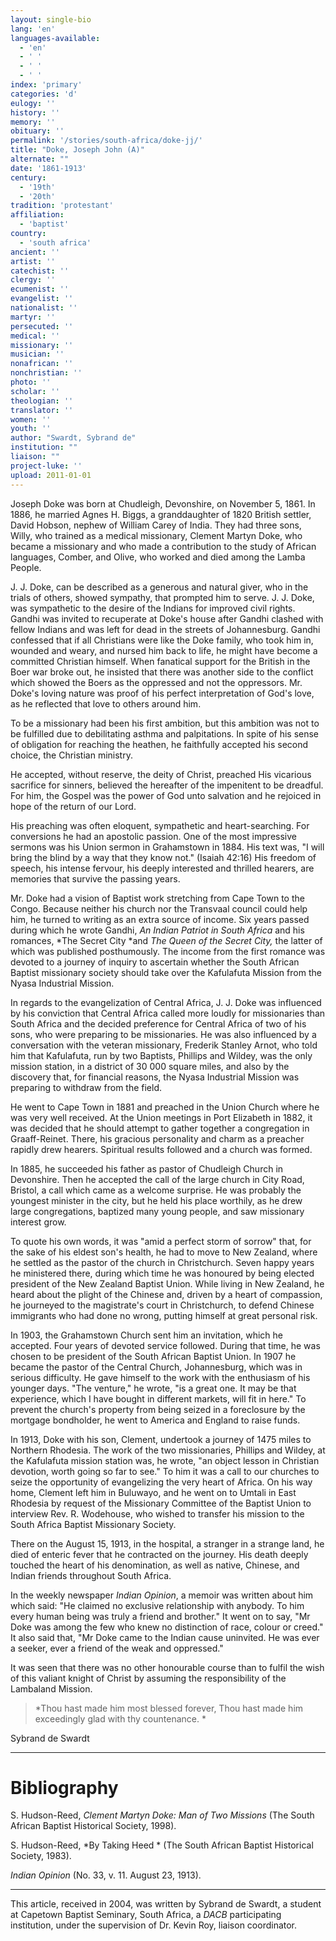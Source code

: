 ```yaml
---
layout: single-bio
lang: 'en'
languages-available:
  - 'en'
  - ' '
  - ' '
  - ' '
index: 'primary'
categories: 'd'
eulogy: ''
history: ''
memory: ''
obituary: ''
permalink: '/stories/south-africa/doke-jj/'
title: "Doke, Joseph John (A)"
alternate: ""
date: '1861-1913'
century:
  - '19th'
  - '20th'
tradition: 'protestant'
affiliation:
  - 'baptist'
country:
  - 'south africa'
ancient: ''
artist: ''
catechist: ''
clergy: ''
ecumenist: ''
evangelist: ''
nationalist: ''
martyr: ''
persecuted: ''
medical: ''
missionary: ''
musician: ''
nonafrican: ''
nonchristian: ''
photo: ''
scholar: ''
theologian: ''
translator: ''
women: ''
youth: ''
author: "Swardt, Sybrand de"
institution: ""
liaison: ""
project-luke: ''
upload: 2011-01-01
---
```




Joseph Doke was born at Chudleigh, Devonshire, on November 5, 1861.  In 1886, he
married Agnes H. Biggs, a granddaughter of 1820 British settler, David Hobson, nephew
of William Carey of India. They had three sons, Willy, who trained as a medical missionary,
Clement Martyn Doke, who became a missionary and who made a contribution to the study
of African languages, Comber, and Olive, who worked and died among the Lamba People.

J. J. Doke, can be described as a generous and natural giver, who in the trials of others, showed sympathy, that prompted him to serve. J. J. Doke, was sympathetic to the desire of the Indians for improved civil rights. Gandhi was invited to recuperate at Doke's house after Gandhi clashed with fellow Indians and was left for dead in the streets of Johannesburg. Gandhi confessed that if all Christians were like the Doke family, who took him in, wounded and weary, and nursed him back to life, he might have become a committed Christian himself.  When fanatical support for the British in the Boer war broke out, he insisted that there was another side to the conflict which showed the Boers as the oppressed and not the oppressors. Mr. Doke's loving nature was proof of his perfect interpretation of God's love, as he reflected that love to others around him.

To be a missionary had been his first ambition, but this ambition was not to be fulfilled due to debilitating asthma and palpitations. In spite of his sense of obligation for reaching the heathen, he faithfully accepted his second choice, the Christian ministry.

He accepted, without reserve, the deity of Christ, preached His vicarious sacrifice for sinners, believed the hereafter of the impenitent to be dreadful.  For him, the Gospel was the power of God unto salvation and he rejoiced in hope of the return of our Lord.

His preaching was often eloquent, sympathetic and heart-searching. For conversions he had an apostolic passion. One of the most impressive sermons was his Union sermon in Grahamstown in 1884. His text was, "I will bring the blind by a way that they know not." (Isaiah 42:16) His freedom of speech, his intense fervour, his deeply interested and thrilled hearers, are memories that survive the passing years.

Mr. Doke had a vision of Baptist work stretching from Cape Town to the Congo. Because neither his church nor the Transvaal council could help him, he turned to writing as an extra source of income. Six years passed during which he wrote Gandhi, *An Indian Patriot in South Africa* and his romances, *The Secret City *and *The Queen of the Secret City,* the latter of which was published posthumously. The income from the first romance was devoted to a journey of inquiry to ascertain whether the South African Baptist missionary society should take over the Kafulafuta Mission from the Nyasa Industrial Mission.

In regards to the evangelization of Central Africa, J. J. Doke was influenced by his conviction that Central Africa called more loudly for missionaries than South Africa and the decided preference for Central Africa of two of his sons, who were preparing to be missionaries.  He was also influenced by a conversation with the veteran missionary, Frederik Stanley Arnot, who told him that Kafulafuta, run by two Baptists, Phillips and Wildey, was the only mission station, in a district of 30 000 square miles, and also by the discovery that, for financial reasons, the Nyasa Industrial Mission was preparing to withdraw from the field.

He went to Cape Town in 1881 and preached in the Union Church where he was very well received. At the Union meetings in Port Elizabeth in 1882, it was decided that he should attempt to gather together a congregation in Graaff-Reinet.  There, his gracious personality and charm as a preacher rapidly drew hearers. Spiritual results followed and a church was formed.

In 1885, he succeeded his father as pastor of Chudleigh Church in Devonshire. Then he accepted the call of the large church in City Road, Bristol, a call which came as a welcome surprise. He was probably the youngest minister in the city, but he held his place worthily, as he drew large congregations, baptized many young people, and saw missionary interest grow.

To quote his own words, it was "amid a perfect storm of sorrow" that, for the sake of his eldest son's health, he had to move to New Zealand, where he settled as the pastor of the church in Christchurch. Seven happy years he ministered there, during which time he was honoured by being elected president of the New Zealand Baptist Union.  While living in New Zealand, he heard about the plight of the Chinese and, driven by a heart of compassion, he journeyed to the magistrate's court in Christchurch, to defend Chinese immigrants who had done no wrong, putting himself at great personal risk.

In 1903, the Grahamstown Church sent him an invitation, which he accepted. Four years of devoted service followed.  During that time, he was chosen to be president of the South African Baptist Union. In 1907 he became the pastor of the Central Church, Johannesburg, which was in serious difficulty. He gave himself to the work with the enthusiasm of his younger days. "The venture," he wrote, "is a great one. It may be that experience, which I have bought in different markets, will fit in here." To prevent the church's property from being seized in a foreclosure by the mortgage bondholder, he went to America and England to raise funds.

In 1913, Doke with his son, Clement, undertook a journey of 1475 miles to Northern Rhodesia. The work of the two missionaries, Phillips and Wildey, at the Kafulafuta mission station was, he wrote, "an object lesson in Christian devotion, worth going so far to see." To him it was a call to our churches to seize the opportunity of evangelizing the very heart of Africa. On his way home, Clement left him in Buluwayo, and he went on to Umtali in East Rhodesia by request of the Missionary Committee of the Baptist Union to interview Rev. R. Wodehouse, who wished to transfer his mission to the South Africa Baptist Missionary Society.

There on the August 15, 1913, in the hospital, a stranger in a strange land, he died of enteric fever that he contracted on the journey. His death deeply touched the heart of his denomination, as well as native, Chinese, and Indian friends throughout South Africa.

In the weekly newspaper *Indian Opinion*, a memoir was written about him which said: "He claimed no exclusive relationship with anybody. To him every human being was truly a friend and brother."  It went on to say, "Mr Doke was among the few who knew no distinction of race, colour or creed." It also said that, "Mr Doke came to the Indian cause uninvited. He was ever a seeker, ever a friend of the weak and oppressed."

It was seen that there was no other honourable course than to fulfil the wish of this valiant knight of Christ by assuming the responsibility of the Lambaland Mission.

> *Thou hast made him most blessed forever, Thou hast made him exceedingly glad with thy countenance.
> *

Sybrand de Swardt

---

# Bibliography

S. Hudson-Reed, *Clement Martyn Doke: Man of Two Missions* (The South
African Baptist Historical Society, 1998).

S. Hudson-Reed, *By Taking Heed * (The South African Baptist Historical Society,
1983).

*Indian Opinion* (No. 33, v. 11. August 23, 1913).

---

This article, received in 2004, was written by Sybrand de Swardt, a student at Capetown Baptist Seminary, South Africa, a *DACB* participating institution, under the supervision of Dr. Kevin Roy, liaison coordinator.